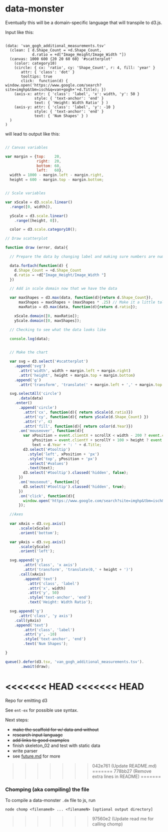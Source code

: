 data-monster
============

Eventually this will be a domain-specific language that will transpile to d3.js.

Input like this:

```

(data: 'van_gogh_additional_measurements.tsv'
  (clean: [ d.Shape_Count = +d.Shape_Count, 
            d.ratio = +d["Image_Height/Image_Width "])
  (canvas: 1000 600 {20 20 60 60} '#scatterplot'
    (color: category10)
    (circle: { cx: 'ratio', cy: 'Shape_Count', r: 4, fill: 'year' } 
       attr: { 'class': 'dot' }
       tooltips: true
       click:  function(d) { window.open('https://www.google.com/search?site=imghp&tbm=isch&q=van+gogh+'+d.Title); })
    (axis-x: attr: { 'class': 'label', 'x': width, 'y': 50 }
             style: { 'text-anchor': 'end' }
             text: { 'Height: Width Ratio' } )
    (axis-y: attr: { 'class': 'label', 'y': -10 }
             style: { 'text-anchor': 'end' }
             text: { 'Num Shapes' } )
  )
)

```
will lead to output like this:

```javascript

// Canvas variables

var margin = {top:    20, 
              right:  20, 
              bottom: 60, 
              left:   60},
  width = 1000 - margin.left - margin.right,
  height = 600 - margin.top - margin.bottom;


// Scale variables

var xScale = d3.scale.linear()
  .range([0, width]),

  yScale = d3.scale.linear()
    .range([height, 0]),

  color = d3.scale.category10();

// Draw scatterplot

function draw (error, data){

  // Prepare the data by changing label and making sure numbers are numbers

  data.forEach(function(d) {
    d.Shape_Count = +d.Shape_Count
    d.ratio = +d["Image_Height/Image_Width "]
  })

  // Add in scale domain now that we have the data

  var maxShapes = d3.max(data, function(d){return d.Shape_Count}),
      maxShapes = maxShapes + (maxShapes * .25) // Make it a little taller
      maxRatio = d3.max(data, function(d){return d.ratio});

    xScale.domain([0, maxRatio]);
    yScale.domain([0, maxShapes]);

  // Checking to see what the data looks like
  
  console.log(data);


  // Make the chart

  var svg = d3.select('#scatterplot')
    .append('svg')
      .attr('width', width + margin.left + margin.right)
      .attr('height', height + margin.top + margin.bottom)
    .append('g')
      .attr('transform', 'translate(' + margin.left + ',' + margin.top + ')');

  svg.selectAll('circle')
      .data(data)
    .enter()
      .append('circle')
        .attr('cx', function(d){ return xScale(d.ratio)})
        .attr('cy', function(d){ return yScale(d.Shape_Count) })
        .attr('r', 4)
        .attr('fill', function(d){ return color(d.Year)})
      .on('mouseover', function(d){
        var xPosition = event.clientX + scrollX < width - 200 ? event.clientX + scrollX : event.clientX + scrollX - 200,
            yPosition = event.clientY + scrollY + 100 > height ? event.clientY + scrollY - 25 : event.clientY + scrollY + 5,
            text = d.Year + ': ' + d.Title;
        d3.select('#tooltip')
          .style('left', xPosition + 'px')
          .style('top', yPosition + 'px')
          .select('#values')
          .text(text);
        d3.select('#tooltip').classed('hidden', false);
      })
      .on('mouseout', function(){
        d3.select('#tooltip').classed('hidden', true);
      })
      .on('click', function(d){
        window.open('https://www.google.com/search?site=imghp&tbm=isch&q=van+gogh+'+d.Title);
      });

  //Axes
  
  var xAxis = d3.svg.axis()
      .scale(xScale)
      .orient('bottom');

  var yAxis = d3.svg.axis()
      .scale(yScale)
      .orient('left');

  svg.append('g')
        .attr('class', 'x axis')
        .attr('transform', 'translate(0,' + height + ')')
      .call(xAxis)
        .append('text')
          .attr('class', 'label')
          .attr('x', width)
          .attr('y', 50)
          .style('text-anchor', 'end')
          .text('Height: Width Ratio');

  svg.append('g')
      .attr('class', 'y axis')
    .call(yAxis)
    .append('text')
        .attr('class', 'label')
        .attr('y', -10)
        .style('text-anchor', 'end')
        .text('Num Shapes');

}

queue().defer(d3.tsv, 'van_gogh_additional_measurements.tsv').
       .await(draw);
```
<<<<<<< HEAD
<<<<<<< HEAD
=======
Repo for emitting d3

See `ent-ex` for possible use syntax.

Next steps: 
* ~~make the scaffold for w/ data and without~~
* ~~research input language~~
* ~~add links to good examples~~
* finish skeleton_02 and test with static data
* write parser
* see [future.md](https://github.com/sarahgp/data-monster/blob/master/future.md) for more
>>>>>>> 042e761 (Update README.md)
=======
>>>>>>> 778bb27 (Remove extra lines in README)
=======

### Chomping (aka compiling) the file

To compile a data-monster `.dm` file to js, run

```
node chomp <filename0> ... <filenameN> [optional output directory] 
```
>>>>>>> 97560e2 (Update read me for calling chomp)
